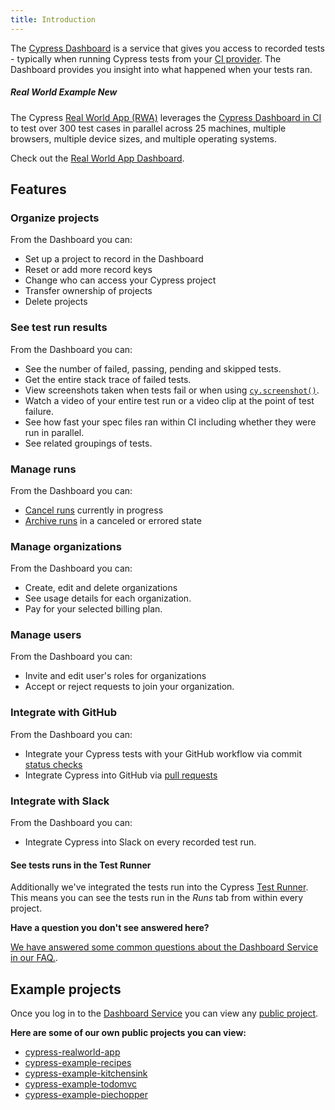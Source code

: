 ```yaml
---
title: Introduction
---
```


The [Cypress Dashboard](https://on.cypress.io/dashboard) is a service that gives you access to recorded tests - typically when running Cypress tests from your [CI provider](/guides/continuous-integration/continuous-integration-introduction). The Dashboard provides you insight into what happened when your tests ran.

<!-- textlint-disable -->

<DocsVideo src="https://youtube.com/embed/ezp60FUnjGg"></DocsVideo>

<!-- textlint-enable -->

<Alert type="info">

##### <Icon name="graduation-cap"></Icon> Real World Example <Badge type="success">New</Badge>

The Cypress [Real World App (RWA)](https://github.com/cypress-io/cypress-realworld-app) leverages the [Cypress Dashboard in CI](https://dashboard.cypress.io/projects/7s5okt) to test over 300 test cases in parallel across 25 machines, multiple browsers, multiple device sizes, and multiple operating systems.

Check out the <Icon name="github"></Icon> [Real World App Dashboard](https://dashboard.cypress.io/projects/7s5okt).

</Alert>

## Features

### Organize projects

From the Dashboard you can:

- Set up a project to record in the Dashboard
- Reset or add more record keys
- Change who can access your Cypress project
- Transfer ownership of projects
- Delete projects

### See test run results

From the Dashboard you can:

- See the number of failed, passing, pending and skipped tests.
- Get the entire stack trace of failed tests.
- View screenshots taken when tests fail or when using [`cy.screenshot()`](/api/commands/screenshot).
- Watch a video of your entire test run or a video clip at the point of test failure.
- See how fast your spec files ran within CI including whether they were run in parallel.
- See related groupings of tests.

<DocsImage src="/img/dashboard/dashboard-runs-list.png" alt="Dashboard Screenshot" ></DocsImage>

### Manage runs

From the Dashboard you can:

- [Cancel runs](/guides/dashboard/runs#Cancel-run) currently in progress
- [Archive runs](/guides/dashboard/runs#Archive-run) in a canceled or errored state

### Manage organizations

From the Dashboard you can:

- Create, edit and delete organizations
- See usage details for each organization.
- Pay for your selected billing plan.

### Manage users

From the Dashboard you can:

- Invite and edit user's roles for organizations
- Accept or reject requests to join your organization.

### Integrate with GitHub

From the Dashboard you can:

- Integrate your Cypress tests with your GitHub workflow via commit [status checks](/guides/dashboard/github-integration#Status-checks)
- Integrate Cypress into GitHub via [pull requests](/guides/dashboard/github-integration#Pull-request-comments)

### Integrate with Slack

From the Dashboard you can:

- Integrate Cypress into Slack on every recorded test run.

#### See tests runs in the Test Runner

Additionally we've integrated the tests run into the Cypress [Test Runner](/guides/core-concepts/test-runner). This means you can see the tests run in the _Runs_ tab from within every project.

<DocsImage src="/img/dashboard/runs-list-in-desktop-gui.png" alt="Runs List" ></DocsImage>

<Alert type="info">

<strong class="alert-header">Have a question you don't see answered here?</strong>

[We have answered some common questions about the Dashboard Service in our FAQ.](/faq/questions/dashboard-faq).

</Alert>

## Example projects

Once you log in to the [Dashboard Service](https://on.cypress.io/dashboard) you can view any [public project](/guides/dashboard/projects#Public-vs-Private).

**Here are some of our own public projects you can view:**

- [<Icon name="folder-open-o"></Icon> cypress-realworld-app](https://dashboard.cypress.io/projects/7s5okt)
- [<Icon name="folder-open-o"></Icon> cypress-example-recipes](https://dashboard.cypress.io/#/projects/6p53jw)
- [<Icon name="folder-open-o"></Icon> cypress-example-kitchensink](https://dashboard.cypress.io/#/projects/4b7344)
- [<Icon name="folder-open-o"></Icon> cypress-example-todomvc](https://dashboard.cypress.io/#/projects/245obj)
- [<Icon name="folder-open-o"></Icon> cypress-example-piechopper](https://dashboard.cypress.io/#/projects/fuduzp)
